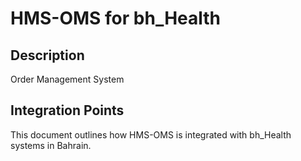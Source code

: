 # HMS-OMS for bh_Health

## Description

Order Management System

## Integration Points

This document outlines how HMS-OMS is integrated with bh_Health systems in Bahrain.
